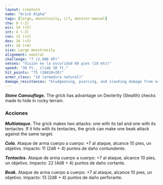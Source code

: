 ```yaml
---
layout: creature
name: "Grick Alpha"
tags: [large, monstrosity, cr7, monster-manual]
cha: 9 (-1)
wis: 14 (+2)
int: 4 (-3)
con: 15 (+2)
dex: 16 (+3)
str: 18 (+4)
size: Large monstrosity
alignment: neutral
challenge: "7 (2,900 XP)"
senses: "Visión en la oscuridad 60 pies (18 mts)"
speed: "30 ft., climb 30 ft."
hit_points: "75 (10d10+20)"
armor_class: "18 (armadura natural)"
damage_resistances: "bludgeoning, piercing, and slashing damage from nonmagical weapons"
---
```


***Stone Camouflage.*** The grick has advantage on Dexterity (Stealth) checks made to hide in rocky terrain.

### Acciones

***Multiataque.*** The grick makes two attacks: one with its tail and one with its tentacles. If it hits with its tentacles, the grick can make one beak attack against the same target.

***Cola.*** Ataque de arma cuerpo a cuerpo: +7 al ataque, alcance 10 pies, un objetivo. Impacto: 11 (2d6 + 4) puntos de daño contundente.

***Tentacles.*** Ataque de arma cuerpo a cuerpo: +7 al ataque, alcance 10 pies, un objetivo. Impacto: 22 (4d8 + 4) puntos de daño cortante.

***Beak.*** Ataque de arma cuerpo a cuerpo: +7 al ataque, alcance 10 pies, un objetivo. Impacto: 13 (2d8 + 4) puntos de daño perforante.